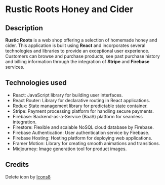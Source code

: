 # Rustic Roots Honey and Cider

## Description
**Rustic Roots** is a web shop offering a selection of homemade honey and cider. This application is built using **React** and incorporates several technologies and libraries to provide an exceptional user experience. Customers can browse and purchase products, see past purchase history and billing information through the integration of **Stripe** and **Firebase** services.

## Technologies used
- React: JavaScript library for building user interfaces.
- React Router: Library for declarative routing in React applications.
- Redux: State management library for predictable state container.
- Stripe: Payment processing platform for handling secure payments.
- Firebase: Backend-as-a-Service (BaaS) platform for seamless integration.
- Firestore: Flexible and scalable NoSQL cloud database by Firebase.
- Firebase Authentication: User authentication service by Firebase.
- Firebase Hosting: Hosting platform for deploying web applications.
- Framer Motion: Library for creating smooth animations and transitions.
- Midjourney: Image generation tool for product images.

## Credits
Delete icon by [Icons8](https://icons8.com/icon/OD5jprZTbcDK/delete-trash)